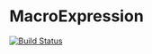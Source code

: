 # MacroExpression

[![Build Status](https://github.com/madendorff/MacroExpression.jl/actions/workflows/CI.yml/badge.svg?branch=master)](https://github.com/madendorff/MacroExpression.jl/actions/workflows/CI.yml?query=branch%3Amaster)
